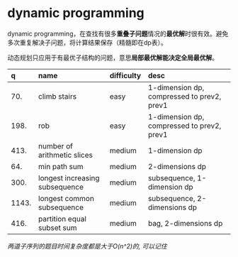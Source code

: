 # dynamic programming
dynamic programming，在查找有很多**重叠子问题**情况的**最优解**时很有效。避免多次重复解决子问题，将计算结果保存（精髓即在dp表）。

动态规划只应用于有最优子结构的问题，意思**局部最优解能决定全局最优解**。

|q|name|difficulty|desc|
|:-|:-|:-|:-|
|70.|climb stairs|easy|1-dimension dp, compressed to prev2, prev1|
|198.|rob|easy|1-dimension dp, compressed to prev2, prev1|
|413.|number of arithmetic slices|medium|1-dimension dp|
|64.|min path sum|medium|2-dimensions dp|
|300.|longest increasing subsequence|medium|subsequence, 1-dimension dp|
|1143.|longest common subsequence|medium|subsequence, 2-dimensions dp|
|416.|partition equal subset sum|medium|bag, 2-dimensions dp|


*两道子序列的题目时间复杂度都是大于O(n^2)的, 可以记住*
